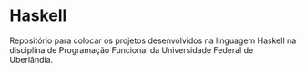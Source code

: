# Haskell
Repositório para colocar os projetos desenvolvidos na linguagem Haskell na disciplina de Programação Funcional da Universidade Federal de Uberlândia.
